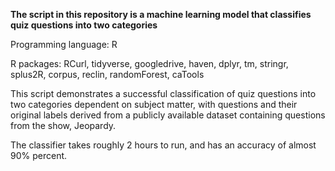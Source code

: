 **The script in this repository is a machine learning model that classifies quiz questions into two categories**

Programming language: R

R packages: RCurl, tidyverse, googledrive, haven, dplyr, tm, stringr, splus2R, corpus, reclin, randomForest, caTools

This script demonstrates a successful classification of quiz questions into two categories dependent on subject matter, with questions and their original labels derived from a publicly available dataset containing questions from the show, Jeopardy.

The classifier takes roughly 2 hours to run, and has an accuracy of almost 90% percent.
